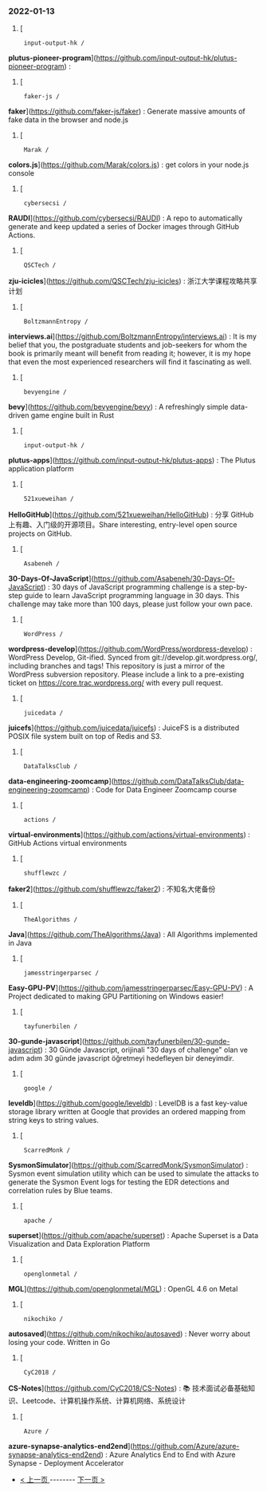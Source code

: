### 2022-01-13 
1. [
    

        input-output-hk /
**plutus-pioneer-program**](https://github.com/input-output-hk/plutus-pioneer-program) : 
1. [
    

        faker-js /
**faker**](https://github.com/faker-js/faker) : Generate massive amounts of fake data in the browser and node.js
1. [
    

        Marak /
**colors.js**](https://github.com/Marak/colors.js) : get colors in your node.js console
1. [
    

        cybersecsi /
**RAUDI**](https://github.com/cybersecsi/RAUDI) : A repo to automatically generate and keep updated a series of Docker images through GitHub Actions.
1. [
    

        QSCTech /
**zju-icicles**](https://github.com/QSCTech/zju-icicles) : 浙江大学课程攻略共享计划
1. [
    

        BoltzmannEntropy /
**interviews.ai**](https://github.com/BoltzmannEntropy/interviews.ai) : It is my belief that you, the postgraduate students and job-seekers for whom the book is primarily meant will benefit from reading it; however, it is my hope that even the most experienced researchers will find it fascinating as well.
1. [
    

        bevyengine /
**bevy**](https://github.com/bevyengine/bevy) : A refreshingly simple data-driven game engine built in Rust
1. [
    

        input-output-hk /
**plutus-apps**](https://github.com/input-output-hk/plutus-apps) : The Plutus application platform
1. [
    

        521xueweihan /
**HelloGitHub**](https://github.com/521xueweihan/HelloGitHub) : 分享 GitHub 上有趣、入门级的开源项目。Share interesting, entry-level open source projects on GitHub.
1. [
    

        Asabeneh /
**30-Days-Of-JavaScript**](https://github.com/Asabeneh/30-Days-Of-JavaScript) : 30 days of JavaScript programming challenge is a step-by-step guide to learn JavaScript programming language in 30 days. This challenge may take more than 100 days, please just follow your own pace.
1. [
    

        WordPress /
**wordpress-develop**](https://github.com/WordPress/wordpress-develop) : WordPress Develop, Git-ified. Synced from git://develop.git.wordpress.org/, including branches and tags! This repository is just a mirror of the WordPress subversion repository. Please include a link to a pre-existing ticket on https://core.trac.wordpress.org/ with every pull request.
1. [
    

        juicedata /
**juicefs**](https://github.com/juicedata/juicefs) : JuiceFS is a distributed POSIX file system built on top of Redis and S3.
1. [
    

        DataTalksClub /
**data-engineering-zoomcamp**](https://github.com/DataTalksClub/data-engineering-zoomcamp) : Code for Data Engineer Zoomcamp course
1. [
    

        actions /
**virtual-environments**](https://github.com/actions/virtual-environments) : GitHub Actions virtual environments
1. [
    

        shufflewzc /
**faker2**](https://github.com/shufflewzc/faker2) : 不知名大佬备份
1. [
    

        TheAlgorithms /
**Java**](https://github.com/TheAlgorithms/Java) : All Algorithms implemented in Java
1. [
    

        jamesstringerparsec /
**Easy-GPU-PV**](https://github.com/jamesstringerparsec/Easy-GPU-PV) : A Project dedicated to making GPU Partitioning on Windows easier!
1. [
    

        tayfunerbilen /
**30-gunde-javascript**](https://github.com/tayfunerbilen/30-gunde-javascript) : 30 Günde Javascript, orijinali "30 days of challenge" olan ve adım adım 30 günde javascript öğretmeyi hedefleyen bir deneyimdir.
1. [
    

        google /
**leveldb**](https://github.com/google/leveldb) : LevelDB is a fast key-value storage library written at Google that provides an ordered mapping from string keys to string values.
1. [
    

        ScarredMonk /
**SysmonSimulator**](https://github.com/ScarredMonk/SysmonSimulator) : Sysmon event simulation utility which can be used to simulate the attacks to generate the Sysmon Event logs for testing the EDR detections and correlation rules by Blue teams.
1. [
    

        apache /
**superset**](https://github.com/apache/superset) : Apache Superset is a Data Visualization and Data Exploration Platform
1. [
    

        openglonmetal /
**MGL**](https://github.com/openglonmetal/MGL) : OpenGL 4.6 on Metal
1. [
    

        nikochiko /
**autosaved**](https://github.com/nikochiko/autosaved) : Never worry about losing your code. Written in Go
1. [
    

        CyC2018 /
**CS-Notes**](https://github.com/CyC2018/CS-Notes) : 📚 技术面试必备基础知识、Leetcode、计算机操作系统、计算机网络、系统设计
1. [
    

        Azure /
**azure-synapse-analytics-end2end**](https://github.com/Azure/azure-synapse-analytics-end2end) : Azure Analytics End to End with Azure Synapse - Deployment Accelerator 

- [ < 上一页 ](https://github.com/able8/github-trending-daily-record/blob/master/2022-01-12.md) -------- [ 下一页 > ](https://github.com/able8/github-trending-daily-record/blob/master/2022-01-14.md)